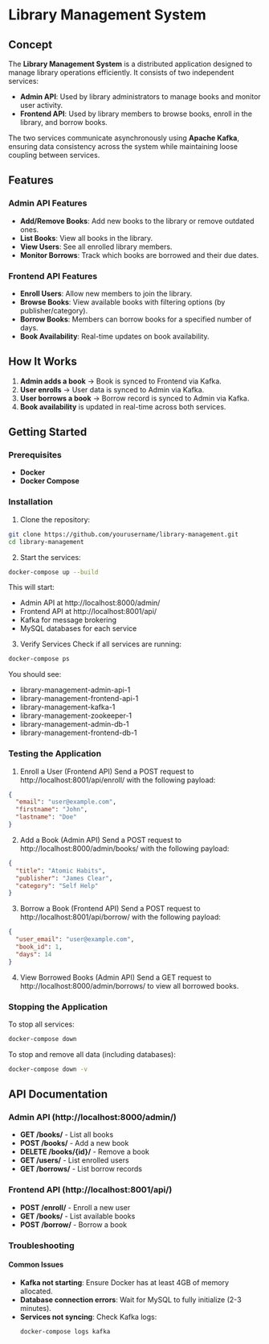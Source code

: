 
# Library Management System

## Concept

The **Library Management System** is a distributed application designed to manage library operations efficiently. It consists of two independent services:

- **Admin API**: Used by library administrators to manage books and monitor user activity.
- **Frontend API**: Used by library members to browse books, enroll in the library, and borrow books.

The two services communicate asynchronously using **Apache Kafka**, ensuring data consistency across the system while maintaining loose coupling between services.


## Features

### Admin API Features

- **Add/Remove Books**: Add new books to the library or remove outdated ones.
- **List Books**: View all books in the library.
- **View Users**: See all enrolled library members.
- **Monitor Borrows**: Track which books are borrowed and their due dates.

### Frontend API Features

- **Enroll Users**: Allow new members to join the library.
- **Browse Books**: View available books with filtering options (by publisher/category).
- **Borrow Books**: Members can borrow books for a specified number of days.
- **Book Availability**: Real-time updates on book availability.

## How It Works

1. **Admin adds a book** → Book is synced to Frontend via Kafka.
2. **User enrolls** → User data is synced to Admin via Kafka.
3. **User borrows a book** → Borrow record is synced to Admin via Kafka.
4. **Book availability** is updated in real-time across both services.



## Getting Started

### Prerequisites

- **Docker**
- **Docker Compose**

### Installation

1. Clone the repository:
  ```bash
  git clone https://github.com/yourusername/library-management.git
  cd library-management
  ```

2. Start the services:
  ```bash
  docker-compose up --build
  ```
  This will start:
  - Admin API at http://localhost:8000/admin/
  - Frontend API at http://localhost:8001/api/
  - Kafka for message brokering
  - MySQL databases for each service

3. Verify Services
  Check if all services are running:
  ```bash
  docker-compose ps
  ```
  You should see:
  - library-management-admin-api-1
  - library-management-frontend-api-1
  - library-management-kafka-1
  - library-management-zookeeper-1
  - library-management-admin-db-1
  - library-management-frontend-db-1

### Testing the Application

1. Enroll a User (Frontend API)
  Send a POST request to http://localhost:8001/api/enroll/ with the following payload:
  ```json
  {
    "email": "user@example.com",
    "firstname": "John",
    "lastname": "Doe"
  }
  ```

2. Add a Book (Admin API)
  Send a POST request to http://localhost:8000/admin/books/ with the following payload:
  ```json
  {
    "title": "Atomic Habits",
    "publisher": "James Clear",
    "category": "Self Help"
  }
  ```

3. Borrow a Book (Frontend API)
  Send a POST request to http://localhost:8001/api/borrow/ with the following payload:
  ```json
  {
    "user_email": "user@example.com",
    "book_id": 1,
    "days": 14
  }
  ```

4. View Borrowed Books (Admin API)
  Send a GET request to http://localhost:8000/admin/borrows/ to view all borrowed books.

### Stopping the Application

To stop all services:
  ```bash
  docker-compose down
  ```

To stop and remove all data (including databases):
  ```bash
  docker-compose down -v
  ```



## API Documentation

### Admin API (http://localhost:8000/admin/)

- **GET /books/** - List all books
- **POST /books/** - Add a new book
- **DELETE /books/{id}/** - Remove a book
- **GET /users/** - List enrolled users
- **GET /borrows/** - List borrow records

### Frontend API (http://localhost:8001/api/)

- **POST /enroll/** - Enroll a new user
- **GET /books/** - List available books
- **POST /borrow/** - Borrow a book

### Troubleshooting

#### Common Issues

- **Kafka not starting**: Ensure Docker has at least 4GB of memory allocated.
- **Database connection errors**: Wait for MySQL to fully initialize (2-3 minutes).
- **Services not syncing**: Check Kafka logs:
  ```bash
  docker-compose logs kafka
  ```



